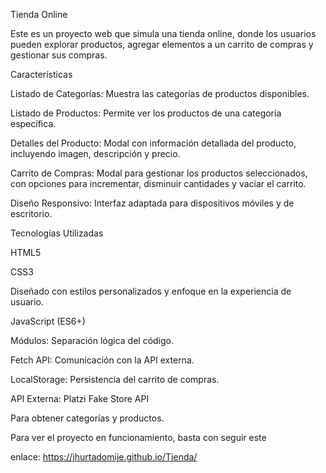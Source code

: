 Tienda Online

Este es un proyecto web que simula una tienda online, donde los usuarios pueden explorar productos, agregar elementos a un carrito de compras y gestionar sus compras.

Características

Listado de Categorías: Muestra las categorías de productos disponibles.

Listado de Productos: Permite ver los productos de una categoría específica.

Detalles del Producto: Modal con información detallada del producto, incluyendo imagen, descripción y precio.

Carrito de Compras: Modal para gestionar los productos seleccionados, con opciones para incrementar, disminuir cantidades y vaciar el carrito.

Diseño Responsivo: Interfaz adaptada para dispositivos móviles y de escritorio.

Tecnologías Utilizadas

HTML5

CSS3

Diseñado con estilos personalizados y enfoque en la experiencia de usuario.

JavaScript (ES6+)

Módulos: Separación lógica del código.

Fetch API: Comunicación con la API externa.

LocalStorage: Persistencia del carrito de compras.

API Externa: Platzi Fake Store API

Para obtener categorías y productos.

Para ver el proyecto en funcionamiento, basta con seguir este

enlace: https://jhurtadomije.github.io/Tienda/
